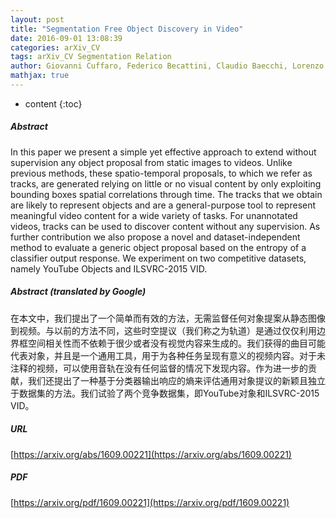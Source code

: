 ```yaml
---
layout: post
title: "Segmentation Free Object Discovery in Video"
date: 2016-09-01 13:08:39
categories: arXiv_CV
tags: arXiv_CV Segmentation Relation
author: Giovanni Cuffaro, Federico Becattini, Claudio Baecchi, Lorenzo Seidenari, Alberto Del Bimbo
mathjax: true
---
```


* content
{:toc}

##### Abstract
In this paper we present a simple yet effective approach to extend without supervision any object proposal from static images to videos. Unlike previous methods, these spatio-temporal proposals, to which we refer as tracks, are generated relying on little or no visual content by only exploiting bounding boxes spatial correlations through time. The tracks that we obtain are likely to represent objects and are a general-purpose tool to represent meaningful video content for a wide variety of tasks. For unannotated videos, tracks can be used to discover content without any supervision. As further contribution we also propose a novel and dataset-independent method to evaluate a generic object proposal based on the entropy of a classifier output response. We experiment on two competitive datasets, namely YouTube Objects and ILSVRC-2015 VID.

##### Abstract (translated by Google)
在本文中，我们提出了一个简单而有效的方法，无需监督任何对象提案从静态图像到视频。与以前的方法不同，这些时空提议（我们称之为轨道）是通过仅仅利用边界框空间相关性而不依赖于很少或者没有视觉内容来生成的。我们获得的曲目可能代表对象，并且是一个通用工具，用于为各种任务呈现有意义的视频内容。对于未注释的视频，可以使用音轨在没有任何监督的情况下发现内容。作为进一步的贡献，我们还提出了一种基于分类器输出响应的熵来评估通用对象提议的新颖且独立于数据集的方法。我们试验了两个竞争数据集，即YouTube对象和ILSVRC-2015 VID。

##### URL
[https://arxiv.org/abs/1609.00221](https://arxiv.org/abs/1609.00221)

##### PDF
[https://arxiv.org/pdf/1609.00221](https://arxiv.org/pdf/1609.00221)

